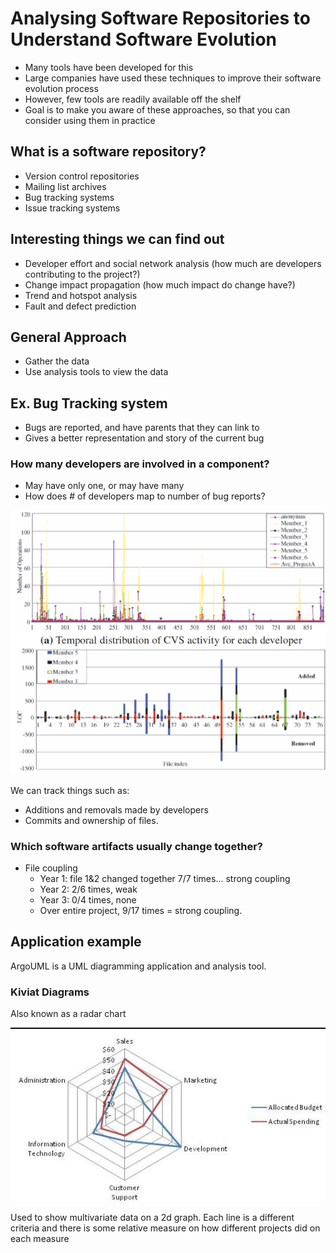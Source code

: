 # Analysing Software Repositories to Understand Software Evolution

- Many tools have been developed for this
- Large companies have used these techniques to improve their software evolution process
- However, few tools are readily available off the shelf
- Goal is to make you aware of these approaches, so that you can consider using them in practice

## What is a software repository?

- Version control repositories
- Mailing list archives
- Bug tracking systems
- Issue tracking systems

## Interesting things we can find out

- Developer effort and social network analysis (how much are developers contributing to the project?)
- Change impact propagation (how much impact do change have?)
- Trend and hotspot analysis
- Fault and defect prediction

## General Approach

- Gather the data
- Use analysis tools to view the data

## Ex. Bug Tracking system

- Bugs are reported, and have parents that they can link to
- Gives a better representation and story of the current bug

### How many developers are involved in a component?
- May have only one, or may have many
- How does # of developers map to number of bug reports?

![Image of dev activity](/Images/screenshot1.png)

We can track things such as:
- Additions and removals made by developers
- Commits and ownership of files.

### Which software artifacts usually change together?

- File coupling
  - Year 1: file 1&2 changed together 7/7 times... strong coupling
  - Year 2: 2/6 times, weak
  - Year 3: 0/4 times, none
  - Over entire project, 9/17 times = strong coupling.

## Application example

ArgoUML is a UML diagramming application and analysis tool.

### Kiviat Diagrams
Also known as a radar chart

![](img/kiviat_diagram.jpeg)

Used to show multivariate data on a 2d graph. Each line is a different criteria and there is some relative measure on how different projects did on each measure
